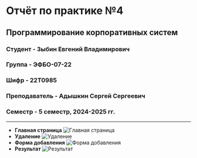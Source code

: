 # Отчёт по практике №4

## Программирование корпоративных систем

### Студент - **Зыбин Евгений Владимирович**

### Группа - **ЭФБО-07-22**

### Шифр - **22Т0985**

### Преподаватель - **Адышкин Сергей Сергеевич**

### Семестр - 5 семестр, 2024-2025 гг.

---

- **Главная страница**
![Главная страница](https://github.com/user-attachments/assets/92d47673-b451-4445-b5ce-c3ba37e23496)
- **Удаление**
![Удаление](https://github.com/user-attachments/assets/555b80e2-491c-444a-8a18-b24e673e983f)
- **Форма добавления**
![Форма добавления](https://github.com/user-attachments/assets/5bd313ad-549b-4a9d-9862-7ae42e2c1dab)
- **Результат**
![Результат](https://github.com/user-attachments/assets/3e4345a9-67a3-4203-904e-955c0bc51e23)



